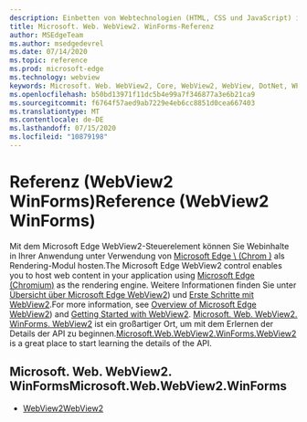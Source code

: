 ```yaml
---
description: Einbetten von Webtechnologien (HTML, CSS und JavaScript) in ihre systemeigenen Anwendungen mit dem Microsoft Edge WebView2-Steuerelement
title: Microsoft. Web. WebView2. WinForms-Referenz
author: MSEdgeTeam
ms.author: msedgedevrel
ms.date: 07/14/2020
ms.topic: reference
ms.prod: microsoft-edge
ms.technology: webview
keywords: Microsoft. Web. WebView2, Core, WebView2, WebView, DotNet, WPF, WinForms, APP, Edge, CoreWebView2, CoreWebView2Controller, Browser-Steuerelement, Edge-HTML
ms.openlocfilehash: b50bd13971f11dc5b4e99a7f346877a3e6b21ca9
ms.sourcegitcommit: f6764f57aed9ab7229e4eb6cc8851d0cea667403
ms.translationtype: MT
ms.contentlocale: de-DE
ms.lasthandoff: 07/15/2020
ms.locfileid: "10879198"
---
```

# <span data-ttu-id="33f1b-104">Referenz (WebView2 WinForms)</span><span class="sxs-lookup"><span data-stu-id="33f1b-104">Reference (WebView2 WinForms)</span></span>  

<span data-ttu-id="33f1b-105">Mit dem Microsoft Edge WebView2-Steuerelement können Sie Webinhalte in Ihrer Anwendung unter Verwendung von [Microsoft Edge \ (Chrom \)](https://www.microsoftedgeinsider.com) als Rendering-Modul hosten.</span><span class="sxs-lookup"><span data-stu-id="33f1b-105">The Microsoft Edge WebView2 control enables you to host web content in your application using [Microsoft Edge \(Chromium\)](https://www.microsoftedgeinsider.com) as the rendering engine.</span></span>  <span data-ttu-id="33f1b-106">Weitere Informationen finden Sie unter [Übersicht über Microsoft Edge WebView2](../../index.md)) und [Erste Schritte mit WebView2](../../gettingstarted/win32.md).</span><span class="sxs-lookup"><span data-stu-id="33f1b-106">For more information, see [Overview of Microsoft Edge WebView2](../../index.md)) and [Getting Started with WebView2](../../gettingstarted/win32.md).</span></span>  <span data-ttu-id="33f1b-107">[Microsoft. Web. WebView2. WinForms. WebView2](0-9-515/microsoft-web-webview2-winforms-webview2.md) ist ein großartiger Ort, um mit dem Erlernen der Details der API zu beginnen.</span><span class="sxs-lookup"><span data-stu-id="33f1b-107">[Microsoft.Web.WebView2.WinForms.WebView2](0-9-515/microsoft-web-webview2-winforms-webview2.md) is a great place to start learning the details of the API.</span></span>  

## <span data-ttu-id="33f1b-108">Microsoft. Web. WebView2. WinForms</span><span class="sxs-lookup"><span data-stu-id="33f1b-108">Microsoft.Web.WebView2.WinForms</span></span>  

*   [<span data-ttu-id="33f1b-109">WebView2</span><span class="sxs-lookup"><span data-stu-id="33f1b-109">WebView2</span></span>](0-9-515/microsoft-web-webview2-winforms-webview2.md)
